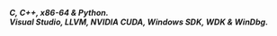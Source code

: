___C, C++, x86-64 & Python.___            
___Visual Studio, LLVM, NVIDIA CUDA, Windows SDK, WDK & WinDbg.___  
